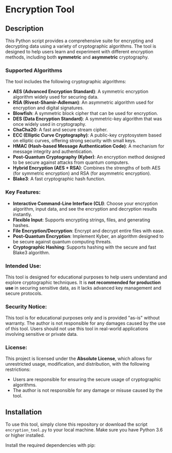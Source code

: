 # Encryption Tool

## Description

This Python script provides a comprehensive suite for encrypting and decrypting data using a variety of cryptographic algorithms. The tool is designed to help users learn and experiment with different encryption methods, including both **symmetric** and **asymmetric** cryptography.

### Supported Algorithms
The tool includes the following cryptographic algorithms:
- **AES (Advanced Encryption Standard)**: A symmetric encryption algorithm widely used for securing data.
- **RSA (Rivest-Shamir-Adleman)**: An asymmetric algorithm used for encryption and digital signatures.
- **Blowfish**: A symmetric block cipher that can be used for encryption.
- **DES (Data Encryption Standard)**: A symmetric-key algorithm that was once widely used in cryptography.
- **ChaCha20**: A fast and secure stream cipher.
- **ECC (Elliptic Curve Cryptography)**: A public-key cryptosystem based on elliptic curves, offering strong security with small keys.
- **HMAC (Hash-based Message Authentication Code)**: A mechanism for message integrity and authentication.
- **Post-Quantum Cryptography (Kyber)**: An encryption method designed to be secure against attacks from quantum computers.
- **Hybrid Encryption (AES + RSA)**: Combines the strengths of both AES (for symmetric encryption) and RSA (for asymmetric encryption).
- **Blake3**: A fast cryptographic hash function.

### Key Features:
- **Interactive Command-Line Interface (CLI)**: Choose your encryption algorithm, input data, and see the encryption and decryption results instantly.
- **Flexible Input**: Supports encrypting strings, files, and generating hashes.
- **File Encryption/Decryption**: Encrypt and decrypt entire files with ease.
- **Post-Quantum Encryption**: Implement Kyber, an algorithm designed to be secure against quantum computing threats.
- **Cryptographic Hashing**: Supports hashing with the secure and fast Blake3 algorithm.

### Intended Use:
This tool is designed for educational purposes to help users understand and explore cryptographic techniques. It is **not recommended for production use** in securing sensitive data, as it lacks advanced key management and secure protocols.

### Security Notice:
This tool is for educational purposes only and is provided "as-is" without warranty. The author is not responsible for any damages caused by the use of this tool. Users should not use this tool in real-world applications involving sensitive or private data.

### License:
This project is licensed under the **Absolute License**, which allows for unrestricted usage, modification, and distribution, with the following restrictions:
- Users are responsible for ensuring the secure usage of cryptographic algorithms.
- The author is not responsible for any damage or misuse caused by the tool.

## Installation
To use this tool, simply clone this repository or download the script `encryption_tool.py` to your local machine. Make sure you have Python 3.6 or higher installed.

Install the required dependencies with pip:

